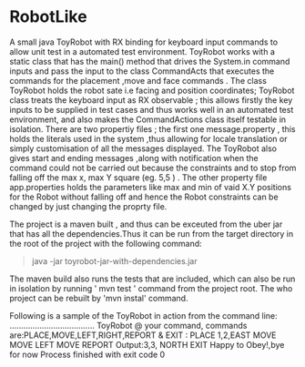 # RobotLike
A small java  ToyRobot with RX binding for keyboard input  commands to allow unit test in a automated test environment.
ToyRobot works with a static class that has the main()  method that drives the System.in command  inputs and pass the input to the class CommandActs that executes the commands for the placement ,move and face commands . The class ToyRobot holds the robot sate i.e facing and position coordinates; ToyRobot class treats the keyboard input as RX observable ; this allows firstly the key inputs to be supplied  in test cases and thus works well in an automated test environment, and also makes  the CommandActions class itself testable in isolation.
There are two propertiy files ; the first one message.property , this holds the literals used in the system ,thus allowing for locale translation or simply customisation  of all the messages displayed. The ToyRobot also gives start and ending messages ,along with notification when the command could not be carried out because the constraints and to stop from falling off the max x, max Y  square (eg. 5,5 ) .
The other property file app.properties holds the parameters like max and min of vaid X.Y positions for the Robot without falling off and hence  the Robot constraints can be changed by just changing the proprty file.

The project is a maven built , and thus can be exceuted from the uber jar that has all the dependencies.Thus it can be run from the target directory in the root of the project with the following command:

 >java -jar toyrobot-jar-with-dependencies.jar

The maven build also runs the tests that are included, which can also be run in isolation by running  ' mvn test ' command from the project root.
The who project can be rebuilt by 'mvn instal' command.

 Following is a sample of the ToyRobot in action from the command line:
 .....................................
ToyRobot @ your command, commands are:PLACE,MOVE,LEFT,RIGHT,REPORT & EXIT :
PLACE 1,2,EAST
MOVE
MOVE
LEFT
MOVE
REPORT
Output:3,3, NORTH
EXIT
Happy to Obey!,bye for now
Process finished with exit code 0
